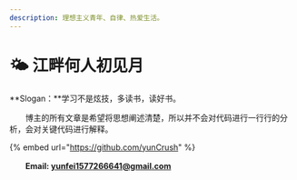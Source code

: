 ```yaml
---
description: 理想主义青年、自律、热爱生活。
---
```


# 🌤 江畔何人初见月

**Slogan：**学习不是炫技，多读书，读好书。

　　博主的所有文章是希望将思想阐述清楚，所以并不会对代码进行一行行的分析，会对关键代码进行解释。

{% embed url="https://github.com/yunCrush" %}

　　**Email: yunfei1577266641@gmail.com**
